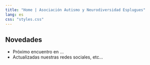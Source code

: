 ```yaml
---
title: "Home | Asociación Autismo y Neurodiversidad Esplugues"
lang: es
css: "styles.css"
---
```


Novedades
---------

* Próximo encuentro en ...
* Actualizadas nuestras redes sociales, etc...

